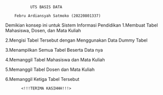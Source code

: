 # 

               UTS BASIS DATA

        Febru Ardiansyah Satmoko (20220801337)
Demikian konsep ini untuk Sistem Informasi Pendidikan
1.Membuat Tabel Mahasiswa, Dosen, dan Mata Kuliah

2.Mengisi Tabel Tersebut dengan Menggunakan Data Dummy Tabel

3.Menampilkan Semua Tabel Beserta Data nya

4.Memanggil Tabel Mahasiswa dan Mata Kuliah

5.Memanggil Tabel Dosen dan Mata Kuliah

6.Memanggil Ketiga Tabel Tersebut

           <!!!TERIMA KASIHHH!!!>
